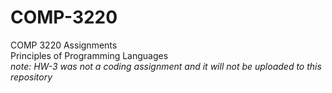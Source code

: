 # COMP-3220
COMP 3220 Assignments  
Principles of Programming Languages  
*note: HW-3 was not a coding assignment and it will not be uploaded to this repository*  
